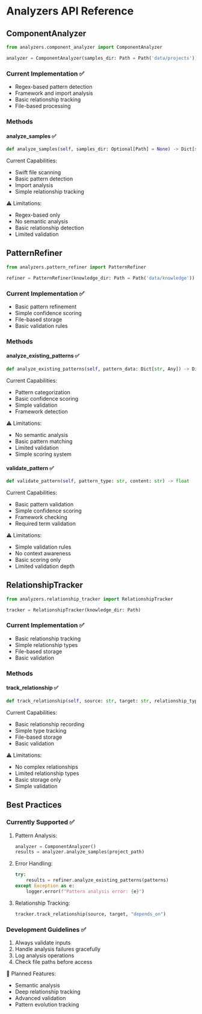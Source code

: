 # Analyzers API Reference

## ComponentAnalyzer

```python
from analyzers.component_analyzer import ComponentAnalyzer

analyzer = ComponentAnalyzer(samples_dir: Path = Path('data/projects'))
```

### Current Implementation ✅
- Regex-based pattern detection
- Framework and import analysis
- Basic relationship tracking
- File-based processing

### Methods

#### analyze_samples ✅
```python
def analyze_samples(self, samples_dir: Optional[Path] = None) -> Dict[str, Any]
```
Current Capabilities:
- Swift file scanning
- Basic pattern detection
- Import analysis
- Simple relationship tracking

⚠️ Limitations:
- Regex-based only
- No semantic analysis
- Basic relationship detection
- Limited validation

## PatternRefiner

```python
from analyzers.pattern_refiner import PatternRefiner

refiner = PatternRefiner(knowledge_dir: Path = Path('data/knowledge'))
```

### Current Implementation ✅
- Basic pattern refinement
- Simple confidence scoring
- File-based storage
- Basic validation rules

### Methods

#### analyze_existing_patterns ✅
```python
def analyze_existing_patterns(self, pattern_data: Dict[str, Any]) -> Dict[str, Any]
```
Current Capabilities:
- Pattern categorization
- Basic confidence scoring
- Simple validation
- Framework detection

⚠️ Limitations:
- No semantic analysis
- Basic pattern matching
- Limited validation
- Simple scoring system

#### validate_pattern ✅
```python
def validate_pattern(self, pattern_type: str, content: str) -> float
```
Current Capabilities:
- Basic pattern validation
- Simple confidence scoring
- Framework checking
- Required term validation

⚠️ Limitations:
- Simple validation rules
- No context awareness
- Basic scoring only
- Limited validation depth

## RelationshipTracker

```python
from analyzers.relationship_tracker import RelationshipTracker

tracker = RelationshipTracker(knowledge_dir: Path)
```

### Current Implementation ✅
- Basic relationship tracking
- Simple relationship types
- File-based storage
- Basic validation

### Methods

#### track_relationship ✅
```python
def track_relationship(self, source: str, target: str, relationship_type: str)
```
Current Capabilities:
- Basic relationship recording
- Simple type tracking
- File-based storage
- Basic validation

⚠️ Limitations:
- No complex relationships
- Limited relationship types
- Basic storage only
- Simple validation

## Best Practices

### Currently Supported ✅
1. Pattern Analysis:
   ```python
   analyzer = ComponentAnalyzer()
   results = analyzer.analyze_samples(project_path)
   ```

2. Error Handling:
   ```python
   try:
       results = refiner.analyze_existing_patterns(patterns)
   except Exception as e:
       logger.error(f"Pattern analysis error: {e}")
   ```

3. Relationship Tracking:
   ```python
   tracker.track_relationship(source, target, "depends_on")
   ```

### Development Guidelines ✅
1. Always validate inputs
2. Handle analysis failures gracefully
3. Log analysis operations
4. Check file paths before access

🚧 Planned Features:
- Semantic analysis
- Deep relationship tracking
- Advanced validation
- Pattern evolution tracking
